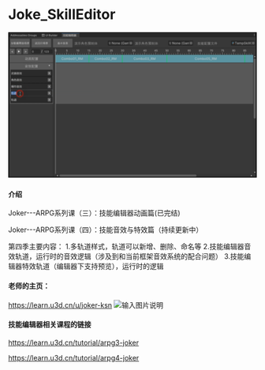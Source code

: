 # Joke_SkillEditor

![输入图片说明](image.png)

#### 介绍
Joker---ARPG系列课（三）：技能编辑器动画篇(已完结)

Joker---ARPG系列课（四）：技能音效与特效篇（持续更新中）

第四季主要内容：
1.多轨道样式，轨道可以新增、删除、命名等
2.技能编辑器音效轨道，运行时的音效逻辑（涉及到和当前框架音效系统的配合问题）
3.技能编辑器特效轨道（编辑器下支持预览），运行时的逻辑


#### 老师的主页：
https://learn.u3d.cn/u/joker-ksn
![输入图片说明](https://foruda.gitee.com/images/1672805599348142509/2371c238_7457395.png "屏幕截图")

#### 技能编辑器相关课程的链接
https://learn.u3d.cn/tutorial/arpg3-joker

https://learn.u3d.cn/tutorial/arpg4-joker
